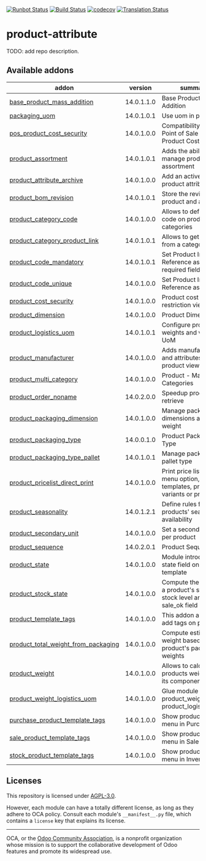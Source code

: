 [![Runbot Status](https://runbot.odoo-community.org/runbot/badge/flat/135/14.0.svg)](https://runbot.odoo-community.org/runbot/repo/github-com-oca-product-attribute-135)
[![Build Status](https://travis-ci.com/OCA/product-attribute.svg?branch=14.0)](https://travis-ci.com/OCA/product-attribute)
[![codecov](https://codecov.io/gh/OCA/product-attribute/branch/14.0/graph/badge.svg)](https://codecov.io/gh/OCA/product-attribute)
[![Translation Status](https://translation.odoo-community.org/widgets/product-attribute-14-0/-/svg-badge.svg)](https://translation.odoo-community.org/engage/product-attribute-14-0/?utm_source=widget)

<!-- /!\ do not modify above this line -->

# product-attribute

TODO: add repo description.

<!-- /!\ do not modify below this line -->

<!-- prettier-ignore-start -->

[//]: # (addons)

Available addons
----------------
addon | version | summary
--- | --- | ---
[base_product_mass_addition](base_product_mass_addition/) | 14.0.1.1.0 | Base Product Mass Addition
[packaging_uom](packaging_uom/) | 14.0.1.0.1 | Use uom in package
[pos_product_cost_security](pos_product_cost_security/) | 14.0.1.0.0 | Compatibility between Point of Sale and Product Cost Security
[product_assortment](product_assortment/) | 14.0.1.0.1 | Adds the ability to manage products assortment
[product_attribute_archive](product_attribute_archive/) | 14.0.1.0.0 | Add an active field on product attributes
[product_bom_revision](product_bom_revision/) | 14.0.1.0.1 | Store the revision of a product and a BOM
[product_category_code](product_category_code/) | 14.0.1.0.0 | Allows to define a code on product categories
[product_category_product_link](product_category_product_link/) | 14.0.1.0.1 | Allows to get products from a category
[product_code_mandatory](product_code_mandatory/) | 14.0.1.0.1 | Set Product Internal Reference as a required field
[product_code_unique](product_code_unique/) | 14.0.1.0.0 | Set Product Internal Reference as Unique
[product_cost_security](product_cost_security/) | 14.0.1.0.0 | Product cost security restriction view
[product_dimension](product_dimension/) | 14.0.1.0.0 | Product Dimension
[product_logistics_uom](product_logistics_uom/) | 14.0.1.0.1 | Configure product weights and volume UoM
[product_manufacturer](product_manufacturer/) | 14.0.1.0.0 | Adds manufacturers and attributes on the product view.
[product_multi_category](product_multi_category/) | 14.0.1.0.0 | Product - Many Categories
[product_order_noname](product_order_noname/) | 14.0.2.0.0 | Speedup product retrieve
[product_packaging_dimension](product_packaging_dimension/) | 14.0.1.0.0 | Manage packaging dimensions and weight
[product_packaging_type](product_packaging_type/) | 14.0.0.1.0 | Product Packaging Type
[product_packaging_type_pallet](product_packaging_type_pallet/) | 14.0.1.0.1 | Manage packaging of pallet type
[product_pricelist_direct_print](product_pricelist_direct_print/) | 14.0.1.0.0 | Print price list from menu option, product templates, products variants or price lists
[product_seasonality](product_seasonality/) | 14.0.1.2.1 | Define rules for products' seasonal availability
[product_secondary_unit](product_secondary_unit/) | 14.0.1.0.0 | Set a secondary unit per product
[product_sequence](product_sequence/) | 14.0.2.0.1 | Product Sequence
[product_state](product_state/) | 14.0.1.0.0 | Module introducing a state field on product template
[product_stock_state](product_stock_state/) | 14.0.1.0.0 | Compute the state of a product's stockthe stock level and sale_ok field
[product_template_tags](product_template_tags/) | 14.0.1.0.0 | This addon allow to add tags on products
[product_total_weight_from_packaging](product_total_weight_from_packaging/) | 14.0.1.0.0 | Compute estimated weight based on product's packaging weights
[product_weight](product_weight/) | 14.0.1.0.0 | Allows to calculate products weight from its components.
[product_weight_logistics_uom](product_weight_logistics_uom/) | 14.0.1.0.0 | Glue module for product_weight and product_logistics_uom
[purchase_product_template_tags](purchase_product_template_tags/) | 14.0.1.0.0 | Show product tags menu in Purchase app
[sale_product_template_tags](sale_product_template_tags/) | 14.0.1.0.0 | Show product tags menu in Sale app
[stock_product_template_tags](stock_product_template_tags/) | 14.0.1.0.0 | Show product tags menu in Inventory app

[//]: # (end addons)

<!-- prettier-ignore-end -->

## Licenses

This repository is licensed under [AGPL-3.0](LICENSE).

However, each module can have a totally different license, as long as they adhere to OCA
policy. Consult each module's `__manifest__.py` file, which contains a `license` key
that explains its license.

----

OCA, or the [Odoo Community Association](http://odoo-community.org/), is a nonprofit
organization whose mission is to support the collaborative development of Odoo features
and promote its widespread use.
